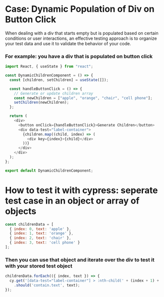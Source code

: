 # Case: Dynamic Population of Div on Button Click
When dealing with a div that starts empty but is populated based on certain conditions or user interactions, an effective testing approach is to organize your test data and use it to validate the behavior of your code.

### For example: you have a div that is populated on button click 

```javascript
import React, { useState } from "react";

const DynamicChildrenComponent = () => {
  const [children, setChildren] = useState([]);

  const handleButtonClick = () => {
    // Generate or update children array
    const newChildren = ["apple", "orange", "chair", "cell phone"];
    setChildren(newChildren);
  };

  return (
    <div>
      <button onClick={handleButtonClick}>Generate Children</button>
      <div data-test="label-container">
        {children.map((child, index) => (
          <div key={index}>{child}</div>
        ))}
      </div>
    </div>
  );
};

export default DynamicChildrenComponent;

```

# How to test it with cypress: seperate test case in an object or array of objects 

```javascript
const childrenData = [
  { index: 0, text: 'apple' },
  { index: 1, text: 'orange' },
  { index: 2, text: 'chair' },
  { index: 3, text: 'cell phone' }
];
```

### Then you can use that object and iterate over the div to test it with your stored test object 

```javascript
childrenData.forEach(({ index, text }) => {
  cy.get('[data-test="label-container"] > :nth-child(' + (index + 1) + ')')
    .should('contain.text', text);
});

```
